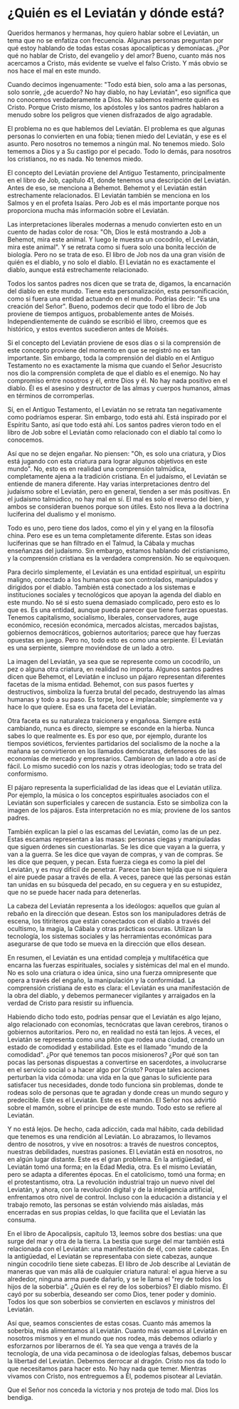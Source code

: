 # ¿Quién es el Leviatán y dónde está?

Queridos hermanos y hermanas, hoy quiero hablar sobre el Leviatán, un tema que no se enfatiza con frecuencia. Algunas personas preguntan por qué estoy hablando de todas estas cosas apocalípticas y demoníacas. ¿Por qué no hablar de Cristo, del evangelio y del amor? Bueno, cuanto más nos acercamos a Cristo, más evidente se vuelve el falso Cristo. Y más obvio se nos hace el mal en este mundo.

Cuando decimos ingenuamente: "Todo está bien, solo ama a las personas, solo sonríe, ¿de acuerdo? No hay diablo, no hay Leviatán", eso significa que no conocemos verdaderamente a Dios. No sabemos realmente quién es Cristo. Porque Cristo mismo, los apóstoles y los santos padres hablaron a menudo sobre los peligros que vienen disfrazados de algo agradable.

El problema no es que hablemos del Leviatán. El problema es que algunas personas lo convierten en una fobia; tienen miedo del Leviatán, y ese es el asunto. Pero nosotros no tememos a ningún mal. No tenemos miedo. Solo tememos a Dios y a Su castigo por el pecado. Todo lo demás, para nosotros los cristianos, no es nada. No tenemos miedo.

El concepto del Leviatán proviene del Antiguo Testamento, principalmente en el libro de Job, capítulo 41, donde tenemos una descripción del Leviatán. Antes de eso, se menciona a Behemot. Behemot y el Leviatán están estrechamente relacionados. El Leviatán también se menciona en los Salmos y en el profeta Isaías. Pero Job es el más importante porque nos proporciona mucha más información sobre el Leviatán.

Las interpretaciones liberales modernas a menudo convierten esto en un cuento de hadas color de rosa: "Oh, Dios le está mostrando a Job a Behemot, mira este animal. Y luego le muestra un cocodrilo, el Leviatán, mira este animal". Y se retrata como si fuera solo una bonita lección de biología. Pero no se trata de eso. El libro de Job nos da una gran visión de quién es el diablo, y no solo el diablo. El Leviatán no es exactamente el diablo, aunque está estrechamente relacionado.

Todos los santos padres nos dicen que se trata de, digamos, la encarnación del diablo en este mundo. Tiene esta personalización, esta personificación, como si fuera una entidad actuando en el mundo. Podrías decir: "Es una creación del Señor". Bueno, podemos decir que todo el libro de Job proviene de tiempos antiguos, probablemente antes de Moisés. Independientemente de cuándo se escribió el libro, creemos que es histórico, y estos eventos sucedieron antes de Moisés.

Si el concepto del Leviatán proviene de esos días o si la comprensión de este concepto proviene del momento en que se registró no es tan importante. Sin embargo, toda la comprensión del diablo en el Antiguo Testamento no es exactamente la misma que cuando el Señor Jesucristo nos dio la comprensión completa de que el diablo es el enemigo. No hay compromiso entre nosotros y él, entre Dios y él. No hay nada positivo en el diablo. Él es el asesino y destructor de las almas y cuerpos humanos, almas en términos de corromperlas.

Sí, en el Antiguo Testamento, el Leviatán no se retrata tan negativamente como podríamos esperar. Sin embargo, todo está ahí. Está inspirado por el Espíritu Santo, así que todo está ahí. Los santos padres vieron todo en el libro de Job sobre el Leviatán como relacionado con el diablo tal como lo conocemos.

Así que no se dejen engañar. No piensen: "Oh, es solo una criatura, y Dios está jugando con esta criatura para lograr algunos objetivos en este mundo". No, esto es en realidad una comprensión talmúdica, completamente ajena a la tradición cristiana. En el judaísmo, el Leviatán se entiende de manera diferente. Hay varias interpretaciones dentro del judaísmo sobre el Leviatán, pero en general, tienden a ser más positivas. En el judaísmo talmúdico, no hay mal en sí. El mal es solo el reverso del bien, y ambos se consideran buenos porque son útiles. Esto nos lleva a la doctrina luciferina del dualismo y el monismo.

Todo es uno, pero tiene dos lados, como el yin y el yang en la filosofía china. Pero ese es un tema completamente diferente. Estas son ideas luciferinas que se han filtrado en el Talmud, la Cábala y muchas enseñanzas del judaísmo. Sin embargo, estamos hablando del cristianismo, y la comprensión cristiana es la verdadera comprensión. No se equivoquen.

Para decirlo simplemente, el Leviatán es una entidad espiritual, un espíritu maligno, conectado a los humanos que son controlados, manipulados y dirigidos por el diablo. También está conectado a los sistemas e instituciones sociales y tecnológicos que apoyan la agenda del diablo en este mundo. No sé si esto suena demasiado complicado, pero esto es lo que es. Es una entidad, aunque pueda parecer que tiene fuerzas opuestas. Tenemos capitalismo, socialismo, liberales, conservadores, auge económico, recesión económica, mercados alcistas, mercados bajistas, gobiernos democráticos, gobiernos autoritarios; parece que hay fuerzas opuestas en juego. Pero no, todo esto es como una serpiente. El Leviatán es una serpiente, siempre moviéndose de un lado a otro.

La imagen del Leviatán, ya sea que se represente como un cocodrilo, un pez o alguna otra criatura, en realidad no importa. Algunos santos padres dicen que Behemot, el Leviatán e incluso un pájaro representan diferentes facetas de la misma entidad. Behemot, con sus pasos fuertes y destructivos, simboliza la fuerza brutal del pecado, destruyendo las almas humanas y todo a su paso. Es torpe, loco e implacable; simplemente va y hace lo que quiere. Esa es una faceta del Leviatán.

Otra faceta es su naturaleza traicionera y engañosa. Siempre está cambiando, nunca es directo, siempre se esconde en la hierba. Nunca sabes lo que realmente es. Es por eso que, por ejemplo, durante los tiempos soviéticos, fervientes partidarios del socialismo de la noche a la mañana se convirtieron en los llamados demócratas, defensores de las economías de mercado y empresarios. Cambiaron de un lado a otro así de fácil. Lo mismo sucedió con los nazis y otras ideologías; todo se trata del conformismo.

El pájaro representa la superficialidad de las ideas que el Leviatán utiliza. Por ejemplo, la música o los conceptos espirituales asociados con el Leviatán son superficiales y carecen de sustancia. Esto se simboliza con la imagen de los pájaros. Esta interpretación no es mía; proviene de los santos padres.

También explican la piel o las escamas del Leviatán, como las de un pez. Estas escamas representan a las masas: personas ciegas y manipuladas que siguen órdenes sin cuestionarlas. Se les dice que vayan a la guerra, y van a la guerra. Se les dice que vayan de compras, y van de compras. Se les dice que pequen, y pecan. Esta fuerza ciega es como la piel del Leviatán, y es muy difícil de penetrar. Parece tan bien tejida que ni siquiera el aire puede pasar a través de ella. A veces, parece que las personas están tan unidas en su búsqueda del pecado, en su ceguera y en su estupidez, que no se puede hacer nada para detenerlas.

La cabeza del Leviatán representa a los ideólogos: aquellos que guían al rebaño en la dirección que desean. Estos son los manipuladores detrás de escena, los titiriteros que están conectados con el diablo a través del ocultismo, la magia, la Cábala y otras prácticas oscuras. Utilizan la tecnología, los sistemas sociales y las herramientas económicas para asegurarse de que todo se mueva en la dirección que ellos desean.

En resumen, el Leviatán es una entidad compleja y multifacética que encarna las fuerzas espirituales, sociales y sistémicas del mal en el mundo. No es solo una criatura o idea única, sino una fuerza omnipresente que opera a través del engaño, la manipulación y la conformidad. La comprensión cristiana de esto es clara: el Leviatán es una manifestación de la obra del diablo, y debemos permanecer vigilantes y arraigados en la verdad de Cristo para resistir su influencia.

Habiendo dicho todo esto, podrías pensar que el Leviatán es algo lejano, algo relacionado con economías, tecnócratas que lavan cerebros, tiranos o gobiernos autoritarios. Pero no, en realidad no está tan lejos. A veces, el Leviatán se representa como una pitón que rodea una ciudad, creando un estado de comodidad y estabilidad. Este es el llamado "mundo de la comodidad". ¿Por qué tenemos tan pocos misioneros? ¿Por qué son tan pocas las personas dispuestas a convertirse en sacerdotes, a involucrarse en el servicio social o a hacer algo por Cristo? Porque tales acciones perturban la vida cómoda: una vida en la que ganas lo suficiente para satisfacer tus necesidades, donde todo funciona sin problemas, donde te rodeas solo de personas que te agradan y donde creas un mundo seguro y predecible. Este es el Leviatán. Este es el mamón. El Señor nos advirtió sobre el mamón, sobre el príncipe de este mundo. Todo esto se refiere al Leviatán.

Y no está lejos. De hecho, cada adicción, cada mal hábito, cada debilidad que tenemos es una rendición al Leviatán. Lo abrazamos, lo llevamos dentro de nosotros, y vive en nosotros: a través de nuestros conceptos, nuestras debilidades, nuestras pasiones. El Leviatán está en nosotros, no en algún lugar distante. Este es el gran problema. En la antigüedad, el Leviatán tomó una forma; en la Edad Media, otra. Es el mismo Leviatán, pero se adapta a diferentes épocas. En el catolicismo, tomó una forma; en el protestantismo, otra. La revolución industrial trajo un nuevo nivel del Leviatán, y ahora, con la revolución digital y de la inteligencia artificial, enfrentamos otro nivel de control. Incluso con la educación a distancia y el trabajo remoto, las personas se están volviendo más aisladas, más encerradas en sus propias celdas, lo que facilita que el Leviatán las consuma.

En el libro de Apocalipsis, capítulo 13, leemos sobre dos bestias: una que surge del mar y otra de la tierra. La bestia que surge del mar también está relacionada con el Leviatán: una manifestación de él, con siete cabezas. En la antigüedad, el Leviatán se representaba con siete cabezas, aunque ningún cocodrilo tiene siete cabezas. El libro de Job describe al Leviatán de maneras que van más allá de cualquier criatura natural: el agua hierve a su alrededor, ninguna arma puede dañarlo, y se le llama el "rey de todos los hijos de la soberbia". ¿Quién es el rey de los soberbios? El diablo mismo. Él cayó por su soberbia, deseando ser como Dios, tener poder y dominio. Todos los que son soberbios se convierten en esclavos y ministros del Leviatán.

Así que, seamos conscientes de estas cosas. Cuanto más amemos la soberbia, más alimentamos al Leviatán. Cuanto más veamos al Leviatán en nosotros mismos y en el mundo que nos rodea, más debemos odiarlo y esforzarnos por liberarnos de él. Ya sea que venga a través de la tecnología, de una vida pecaminosa o de ideologías falsas, debemos buscar la libertad del Leviatán. Debemos derrocar al dragón. Cristo nos da todo lo que necesitamos para hacer esto. No hay nada que temer. Mientras vivamos con Cristo, nos entreguemos a Él, podemos pisotear al Leviatán.

Que el Señor nos conceda la victoria y nos proteja de todo mal. Dios los bendiga.

